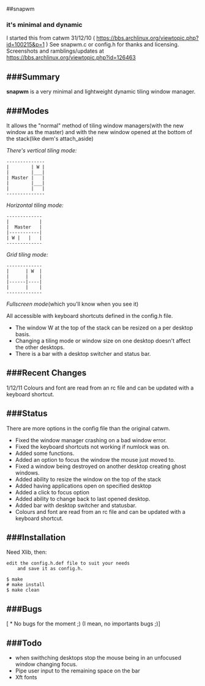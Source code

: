 ##snapwm
### it's minimal and dynamic

I started this from catwm 31/12/10 ( https://bbs.archlinux.org/viewtopic.php?id=100215&p=1 )
    See snapwm.c or config.h for thanks and licensing.
Screenshots and ramblings/updates at https://bbs.archlinux.org/viewtopic.php?id=126463


###Summary
-------


**snapwm** is a very minimal and lightweight dynamic tiling window manager.


###Modes
-----

It allows the "normal" method of tiling window managers(with the new window as the master)
    and with the new window opened at the bottom of the stack(like dwm's attach_aside)

 *There's vertical tiling mode:*

    --------------
    |        | W |
    |        |___|
    | Master |   |
    |        |___|
    |        |   |
    --------------

 *Horizontal tiling mode:*

    -------------
    |           |
    |  Master   |
    |-----------|
    | W |   |   |
    -------------
    
 *Grid tiling mode:*

    -------------
    |      | W  |
    |      |    |
    |------|----|
    |      |    |
    -------------

 *Fullscreen mode*(which you'll know when you see it)

 All accessible with keyboard shortcuts defined in the config.h file.
 
 * The window W at the top of the stack can be resized on a per desktop basis.
 * Changing a tiling mode or window size on one desktop doesn't affect the other desktops.
 * There is a bar with a desktop switcher and status bar.


###Recent Changes
--------------

1/12/11
	Colours and font are read from an rc file and can be updated with a keyboard shortcut.

###Status
------

There are more options in the config file than the original catwm.

  * Fixed the window manager crashing on a bad window error.
  * Fixed the keyboard shortcuts not working if numlock was on.
  * Added some functions.
  * Added an option to focus the window the mouse just moved to.
  * Fixed a window being destroyed on another desktop creating ghost windows.
  * Added ability to resize the window on the top of the stack
  * Added having applications open on specified desktop
  * Added a click to focus option
  * Added ability to change back to last opened desktop.
  * Added bar with desktop switcher and statusbar.
  * Colours and font are read from an rc file and can be updated with a keyboard shortcut.


###Installation
------------

Need Xlib, then:

    edit the config.h.def file to suit your needs
        and save it as config.h.

    $ make
    # make install
    $ make clean


###Bugs
----

[ * No bugs for the moment ;) (I mean, no importants bugs ;)]


###Todo
----

  * when swithching desktops stop the mouse being in an unfocused window changing focus.
  * Pipe user input to the remaining space on the bar
  * Xft fonts
